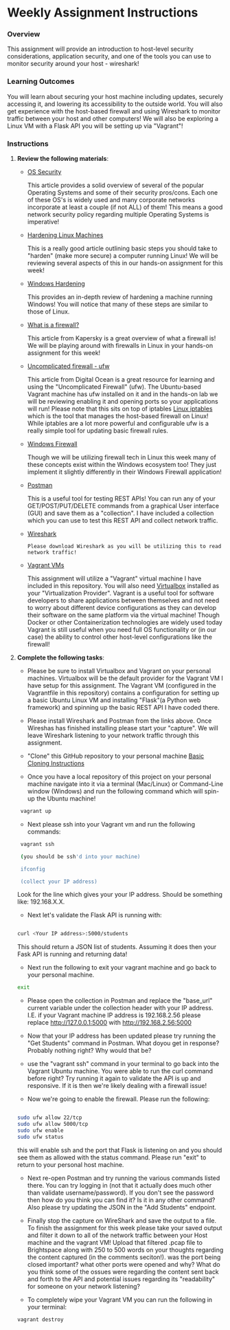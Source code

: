 # Weekly Assignment Instructions


### Overview

This assignment will provide an introduction to host-level security considerations, application security, and one of the tools you can use to monitor security around your host - wireshark!

### Learning Outcomes

You will learn about securing your host machine including updates, securely accessing it, and lowering its accessibility to the outside world.  You will also get experience with the host-based firewall and using Wireshark to monitor traffic between your host and other computers!  We will also be exploring a Linux VM with a Flask API you will be setting up via "Vagrant"!
    

### Instructions
1. **Review the following materials**:

   - [OS Security](https://cioinfluence.com/it-and-devops/review-of-secured-operating-system-windows-linux-macos-and-chromeos/)

        This article provides a solid overview of several of the popular Operating Systems and some of their security pros/cons.  Each one of these OS's is widely used and many corporate networks incorporate at least a couple (if not ALL) of them!  This means a good network security policy regarding multiple Operating Systems is imperative! 

   - [Hardening Linux Machines](https://tuxcare.com/blog/linux-system-hardening-top-10-security-tips/)

        This is a really good article outlining basic steps you should take to "harden" (make more secure) a computer running Linux!  We will be reviewing several aspects of this in our hands-on assignment for this week!

   - [Windows Hardening](https://spca.education/windows-11-hardening/)

        This provides an in-depth review of hardening a machine running Windows!  You will notice that many of these steps are similar to those of Linux. 

   - [What is a firewall?](https://usa.kaspersky.com/resource-center/definitions/firewall)

        This article from Kapersky is a great overview of what a firewall is!  We will be playing around with firewalls in Linux in your hands-on assignment for this week!

   - [Uncomplicated firewall - ufw](https://www.digitalocean.com/community/tutorials/ufw-essentials-common-firewall-rules-and-commands)

        This article from Digital Ocean is a great resource for learning and using the "Uncomplicated Firewall" (ufw).  The Ubuntu-based Vagrant machine has ufw installed on it and in the hands-on lab we will be reviewing enabling it and opening ports so your applications will run!  Please note that this sits on top of iptables [Linux iptables](https://www.geeksforgeeks.org/iptables-command-in-linux-with-examples/) which is the tool that manages the host-based firewall on Linux!  While iptables are a lot more powerful and configurable ufw is a really simple tool for updating basic firewall rules.

   - [Windows Firewall](https://learn.microsoft.com/en-us/windows/security/operating-system-security/network-security/windows-firewall/)

        Though we will be utilizing firewall tech in Linux this week many of these concepts exist within the Windows ecosystem too!  They just implement it slightly differently in their Windows Firewall application!

   - [Postman](https://www.postman.com/)

        This is a useful tool for testing REST APIs!  You can run any of your GET/POST/PUT/DELETE commands from a graphical User interface (GUI) and save them as a "collection".  I have included a collection which you can use to test this REST API and collect network traffic.

   - [Wireshark](https://www.wireshark.org/)
  
         Please download Wireshark as you will be utilizing this to read network traffic!

   - [Vagrant VMs](https://www.vagrantup.com/)

        This assignment will utilize a "Vagrant" virtual machine I have included in this repository.  You will also need [Virtualbox](https://www.virtualbox.org/) installed as your "Virtualization Provider".  Vagrant is a useful tool for software developers to share applications between themselves and not need to worry about different device configurations as they can develop their software on the same platform via the virtual machine!  Though Docker or other Containerization technologies are widely used today Vagrant is still useful when you need full OS functionality or (in our case) the ability to control other host-level configurations like the firewall!



3. **Complete the following tasks**:

   - Please be sure to install Virtualbox and Vagrant on your personal machines.  Virtualbox will be the default provider for the Vagrant VM I have setup for this assignment.  The Vagrant VM (configured in the Vagrantfile in this repository) contains a configuration for setting up a basic Ubuntu Linux VM and installing "Flask"(a Python web framework) and spinning up the basic REST API I have coded there.  

   - Please install Wireshark and Postman from the links above.  Once Wireshas has finished installing please start your "capture".  We will leave Wireshark listening to your network traffic through this assignment.

   - "Clone" this GitHub repository to your personal machine [Basic Cloning Instructions](https://docs.github.com/en/repositories/creating-and-managing-repositories/cloning-a-repository)

   - Once you have a local repository of this project on your personal machine navigate into it via a terminal (Mac/Linux) or Command-Line window (Windows) and run the following command which will spin-up the Ubuntu machine!

    ```bash
     vagrant up

    ```

   - Next please ssh into your Vagrant vm and run the following commands:

   ```bash
    vagrant ssh

    (you should be ssh'd into your machine)

    ifconfig

    (collect your IP address)
   ```

   Look for the line which gives your your IP address.  Should be something like: 192.168.X.X. 

   - Next let's validate the Flask API is running with:

   ```bash

   curl <Your IP address>:5000/students
   ```

   This should return a JSON list of students.  Assuming it does then your Fask API is running and returning data!  

   - Next run the following to exit your vagrant machine and go back to your personal machine.

   ```bash
   exit
   ```

   - Please open the collection in Postman and replace the "base_url" current variable under the collection header  with your IP address.  I.E. if your Vagrant machine IP address is 192.168.2.56 please replace http://127.0.0.1:5000 with http://192.168.2.56:5000 

   - Now that your IP address has been updated please try running the "Get Students" command in Postman.  What doyou get in response?  Probably nothing right?  Why would that be?  

   - use the "vagrant ssh" command in your terminal to go back into the Vagrant Ubuntu machine.  You were able to run the curl command before right?  Try running it again to validate the API is up and responsive.  If it is then we're likely dealing with a firewall issue!

   - Now we're going to enable the firewall.  Please run the following:

   ```bash

   sudo ufw allow 22/tcp
   sudo ufw allow 5000/tcp
   sudo ufw enable
   sudo ufw status
   ```

   this will enable ssh and the port that Flask is listening on and you should see them as allowed with the status command.  Please run "exit" to return to your personal host machine.

   - Next re-open Postman and try running the various commands listed there.  You can try logging in (not that it actually does much other than validate username/password).  If you don't see the password then how do you think you can find it?  Is it in any other command?  Also please try updating the JSON in the "Add Students" endpoint.  

   - Finally stop the capture on WireShark and save the output to a file.  To finish the assignment for this week please take your saved output and filter it down to all of the network traffic between your Host machine and the vagrant VM!  Upload that filtered .pcap file to Brightspace along with 250 to 500 words on your thoughts regarding the content captured (in the comments seciton!). was the port being closed important?  what other ports were opened and why?  What do you think some of the ossues were regarding the content sent back and forth to the API and potential issues regarding its "readability" for someone on your network listening?

   - To completely wipe your Vagrant VM you can run the following in your terminal:

   ```bash
   vagrant destroy
   ```
